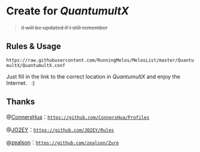 # Create for *QuantumultX*

> ~~it will be updated if I still remember~~

## Rules & Usage

`https://raw.githubusercontent.com/RunningMelos/MelosList/master/QuantumultX/QuantumultX.conf`

Just fill in the link to the correct location in *QuantumultX* and enjoy the Internet. &nbsp; :)

## Thanks

@[ConnersHua](https://github.com/ConnersHua)：[`https://github.com/ConnersHua/Profiles`](https://github.com/ConnersHua/Profiles)

@[JO2EY](https://github.com/JO2EY/Rules)：[`https://github.com/JO2EY/Rules`](https://github.com/JO2EY/Rules)

@[zealson](https://github.com/zealson)：[`https://github.com/zealson/Zure`](https://github.com/zhiyi7/gfw-pac)

